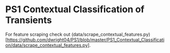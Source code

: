PS1 Contextual Classification of Transients
===========================================

For feature scraping check out (data/scrape_contextual_features.py)[https://github.com/dwright04/PS1/blob/master/PS1_Contextual_Classification/data/scrape_contextual_features.py].